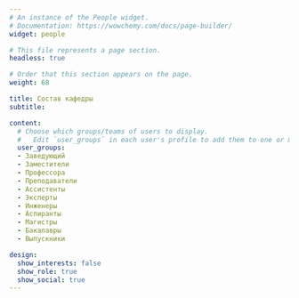 ```yaml
---
# An instance of the People widget.
# Documentation: https://wowchemy.com/docs/page-builder/
widget: people

# This file represents a page section.
headless: true

# Order that this section appears on the page.
weight: 68

title: Состав кафедры
subtitle:

content:
  # Choose which groups/teams of users to display.
  #   Edit `user_groups` in each user's profile to add them to one or more of these groups.
  user_groups:
  - Заведующий
  - Заместители
  - Профессора
  - Преподаватели
  - Ассистенты
  - Эксперты
  - Инженеры
  - Аспиранты
  - Магистры
  - Бакалавры
  - Выпускники

design:
  show_interests: false
  show_role: true
  show_social: true
---
```

